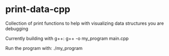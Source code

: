 # print-data-cpp
Collection of print functions to help with visualizing data structures you are debugging

Currently building with g++:
g++ -o my_program main.cpp

Run the program with:
./my_program

